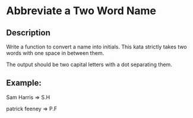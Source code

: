 # Abbreviate a Two Word Name

## Description

Write a function to convert a name into initials. This kata strictly takes two words with one space in between them.

The output should be two capital letters with a dot separating them.

## Example:

Sam Harris => S.H

patrick feeney => P.F